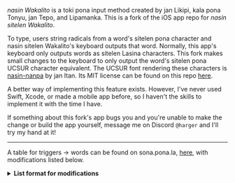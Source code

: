 *nasin Wakalito* is a toki pona input method created by jan Likipi, kala pona Tonyu, jan Tepo, and Lipamanka. This is a fork of the iOS app repo for *nasin sitelen Wakalito*.

To type, users string radicals from a word's sitelen pona character and nasin sitelen Wakalito's keyboard outputs that word. Normally, this app's keyboard only outputs words as sitelen Lasina characters. This fork makes small changes to the keyboard to only output the word's sitelen pona UCSUR character equivalent. The UCSUR font rendering these characters is [nasin-nanpa](https://github.com/ETBCOR/nasin-nanpa) by jan Itan. Its MIT license can be found on this repo [here](./ilo%20lawa/LICENSE-nasin-nanpa).

A better way of implementing this feature exists. However, I've never used Swift, Xcode, or made a mobile app before, so I haven't the skills to implement it with the time I have.

If something about this fork's app bugs you and you're unable to make the change or build the app yourself, message me on Discord `@harger` and I'll try my hand at it!  

---

A table for triggers -> words can be found on sona.pona.la, [here](https://sona.pona.la/wiki/Wakalito), with modifications listed below.  

<details>
<summary>
  <b>List format for modifications</b>
</summary>

#### Formatting Modifications

| Character                              | Keys on nasin Wakalito layout |
| ---------------------------------------| ----------------------------- |
| `　` (fullwidth space)                 | `-` 	                          |
| `‍` (zero width joiner)                 | `---`                         |
| `󱦕` (stacking joiner)                   | `•^>`                         |
| `󱦖` (scaling joiner)                    | `•<v`                         |
| `󱦝` (sp colon)                        | `:`                           |
| `󱦜` (sp dot)                          | `•`                           |
| `󱦐` (cartouche start)                  | `[`                           |
| `󱦑` (cartouche end)                    | `]`                           |
| `「` (cjk start quote)                 | `▢[`                         |
| `」` (cjk end quote)                   | `▢]`                         |
| `󱦗` (start left-combining long glyph)   | `[[`                          |
| `󱦘` (end left-combining long glyph)     | `]]`                          |
| `󱦚` (start right-combining long glyph)  | `[[[`                         |
| `󱦛` (end left-combining long glyph)     | `]]]`                         |

#### nimi sin Modifications

| Character          | Keys on nasin Wakalito layout |
| -------------------| ----------------------------- |
| `󱥸` (namako)      | `<v‴`, `‴<v`, `□•`, `•□`    |
| `󱦢` (majuna)      | `-‴-`, `‴--`                |
| `󱦤` (linluwi)     |  `ooo^>-`, `^>-ooo`, `\|-\|\|•••ᴗᴖ`, `\|-\|\|ᴗᴖ•••`, `\|-\|•••ᴗᴖ\|`, `\|-\|ᴗᴖ\|•••` |
| `󱦥` (kiki)      | `^>-^>-`, `-^>-^>-`, `^>^>^>^><v<v<v<v`, `^>^>^><v<v<v` |
| `󱦦` (su)          | `▢<v`                        |
| `󱦮` (owe)         | `‴o•`                        |

Additionally, triggers were removed for ASCII art, a Discord command, and words without sitelen pona characters in the font nasin-nanpa (`unu`, `Pingo`, `oke`, `mulapisu`, `kapesi`, and `isipin`).

</details>
